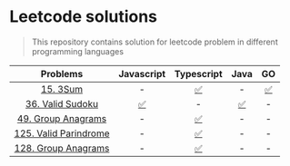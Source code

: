 # Leetcode solutions

> This repository contains solution for leetcode problem in different programming languages

|                                    **Problems**                                    |                                     **Javascript**                                     |                                             **Typescript**                                              |                                          **Java**                                          |                                     **GO**                                     |
| :--------------------------------------------------------------------------------: | :------------------------------------------------------------------------------------: | :-----------------------------------------------------------------------------------------------------: | :----------------------------------------------------------------------------------------: | :----------------------------------------------------------------------------: |
|                   [15. 3Sum](https://leetcode.com/problems/3sum)                   |                                           -                                            |             [✅](https://github.com/bytesbanana/leetcode/blob/main/15.3sum/ts/solution.ts)              |                                             -                                              | [✅](https://github.com/bytesbanana/leetcode/blob/main/15.3sum/go/solution.go) |
|          [36. Valid Sudoku](https://leetcode.com/problems/valid-sudoku/)           | [✅](https://github.com/bytesbanana/leetcode/blob/main/36.valid_sudoku/js/solution.js) |                                                    -                                                    | [✅](https://github.com/bytesbanana/leetcode/blob/main/36.valid_sudoku/java/solution.java) |                                       -                                        |
|        [49. Group Anagrams](https://leetcode.com/problems/group-anagrams/)         |                                           -                                            |        [✅](https://github.com/bytesbanana/leetcode/blob/main/49.group_anagrams/ts/solution.ts)         |                                             -                                              |                                       -                                        |
|      [125. Valid Parindrome](https://leetcode.com/problems/valid-palindrome/)      |                                           -                                            |       [✅](https://github.com/bytesbanana/leetcode/blob/main/125.valid_palindrome/ts/solution.ts)       |                                             -                                              |                                       -                                        |
| [128. Group Anagrams](https://leetcode.com/problems/longest-consecutive-sequence/) |                                           -                                            | [✅](https://github.com/bytesbanana/leetcode/blob/main/128.longest_consecutive_sequence/ts/solution.ts) |                                             -                                              |                                       -                                        |

